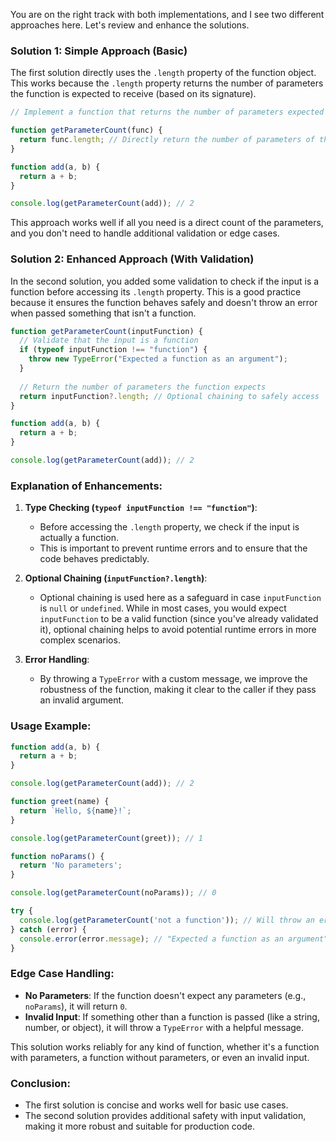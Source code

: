 You are on the right track with both implementations, and I see two different approaches here. Let's review and enhance the solutions.

### **Solution 1: Simple Approach (Basic)**

The first solution directly uses the `.length` property of the function object. This works because the `.length` property returns the number of parameters the function is expected to receive (based on its signature). 

```javascript
// Implement a function that returns the number of parameters expected by a function

function getParameterCount(func) {
  return func.length; // Directly return the number of parameters of the function
}

function add(a, b) {
  return a + b;
}

console.log(getParameterCount(add)); // 2
```

This approach works well if all you need is a direct count of the parameters, and you don't need to handle additional validation or edge cases.

### **Solution 2: Enhanced Approach (With Validation)**

In the second solution, you added some validation to check if the input is a function before accessing its `.length` property. This is a good practice because it ensures the function behaves safely and doesn't throw an error when passed something that isn't a function.

```javascript
function getParameterCount(inputFunction) {
  // Validate that the input is a function
  if (typeof inputFunction !== "function") {
    throw new TypeError("Expected a function as an argument");
  }
  
  // Return the number of parameters the function expects
  return inputFunction?.length; // Optional chaining to safely access `.length`
}

function add(a, b) {
  return a + b;
}

console.log(getParameterCount(add)); // 2
```

### **Explanation of Enhancements:**

1. **Type Checking (`typeof inputFunction !== "function"`)**: 
   - Before accessing the `.length` property, we check if the input is actually a function.
   - This is important to prevent runtime errors and to ensure that the code behaves predictably.

2. **Optional Chaining (`inputFunction?.length`)**:
   - Optional chaining is used here as a safeguard in case `inputFunction` is `null` or `undefined`. While in most cases, you would expect `inputFunction` to be a valid function (since you've already validated it), optional chaining helps to avoid potential runtime errors in more complex scenarios.

3. **Error Handling**:
   - By throwing a `TypeError` with a custom message, we improve the robustness of the function, making it clear to the caller if they pass an invalid argument.

### **Usage Example:**

```javascript
function add(a, b) {
  return a + b;
}

console.log(getParameterCount(add)); // 2

function greet(name) {
  return `Hello, ${name}!`;
}

console.log(getParameterCount(greet)); // 1

function noParams() {
  return 'No parameters';
}

console.log(getParameterCount(noParams)); // 0

try {
  console.log(getParameterCount('not a function')); // Will throw an error
} catch (error) {
  console.error(error.message); // "Expected a function as an argument"
}
```

### **Edge Case Handling:**
- **No Parameters**: If the function doesn't expect any parameters (e.g., `noParams`), it will return `0`.
- **Invalid Input**: If something other than a function is passed (like a string, number, or object), it will throw a `TypeError` with a helpful message.
  
This solution works reliably for any kind of function, whether it's a function with parameters, a function without parameters, or even an invalid input. 

### **Conclusion:**
- The first solution is concise and works well for basic use cases.
- The second solution provides additional safety with input validation, making it more robust and suitable for production code.